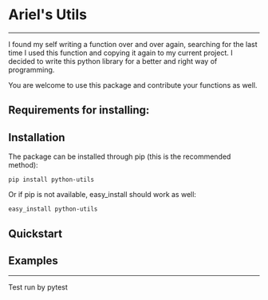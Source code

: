 # Ariel's Utils
----------------

I found my self writing a function over and over again, searching for the last time I used this function and copying it again to my current project.
I decided to write this python library for a better and right way of programming.


You are welcome to use this package and contribute your functions as well.


## Requirements for installing:


## Installation
The package can be installed through pip (this is the recommended method):

`pip install python-utils`

Or if pip is not available, easy_install should work as well:

`easy_install python-utils`


## Quickstart

## Examples






----------------
Test run by pytest